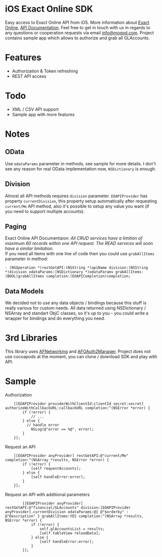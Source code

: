 # iOS Exact Online SDK

Easy access to Exact Online API from iOS. More information about [Exact Online](http://www.exactonline.com/), [API Documentation](https://developers.exactonline.com/).
Feel free to get in touch with us in regards to any questions or cooperation requests via email [info@moqod.com](mailto:info@moqod.com).
Project contains sample app which allows to authorize and grab all GLAccounts.

# Features
- Authorization & Token refreshing
- REST API access

# Todo
- XML / CSV API support
- Sample app with more features

# Notes
## OData
Use `odataParams` parameter in methods, see sample for more details. I don't see any reason for real OData implementation now, `NSDictionary` is enough.

## Division
Almost all API methods requires `division` parameter. `EOAPIProvider` has property `currentDivision`, this property setup automatically after requesting `current/Me` API method, also it's possible to setup any value you want (if you need to support multiple accounts).

## Paging
Exact Online API Documentaion: *All CRUD services have a limition of maximum 60 records within one API request. The READ services will soon have a similar limitation.*<br />
If you need all items with one line of code then you could use `grabAllItems` parameter in method:
``` objc
- (NSOperation *)restGetAPI:(NSString *)apiName division:(NSString *)division odataParams:(NSDictionary *)odataParams grabAllItems:(BOOL)grabAllItems completion:(EOAPICompletion)completion;
```

## Data Models
We decided not to use any data objects / bindings because this stuff is really various for custom needs. All data returned using NSDictionary / NSArray and standart ObjC classes, so it's up to you - you could write a wrapper for bindings and do everything you need.

# 3rd Libraries
This library uses [AFNetworking](https://github.com/AFNetworking/AFNetworking) and [AFOAuth2Manager](https://github.com/AFNetworking/AFOAuth2Manager).
Project does not use cocoapods at the moment, you can clone / download SDK and play with API.

# Sample
Authorization
``` objc
	[[EOAPIProvider providerWithClientId:clientId secret:secret] authorizeWithCallbackURL:callbackURL completion:^(NSError *error) {
		if (!error) {
			// ...
		} else {
		  // handle error
			NSLog(@"error == %@", error);
		}
	}];
```

Request an API
``` objc
	[[EOAPIProvider anyProvider] restGetAPI:@"current/Me" completion:^(NSArray *results, NSError *error) {
		if (!error) {
			[self requestAccounts];
		} else {
			[self handleError:error];
		}
	}];
```

Request an API with additional parameters
``` objc
		[[EOAPIProvider anyProvider] restGetAPI:@"financial/GLAccounts" division:[EOAPIProvider anyProvider].currentDivision odataParams:@{ @"$orderby" : @"Description" } grabAllItems:YES completion:^(NSArray *results, NSError *error) {
			if (!error) {
				self.glAccountsList = results;
				[self.tableView reloadData];
			} else {
				[self handleError:error];
			}
		}];
```

